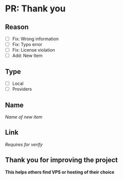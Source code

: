 # PR: Thank you

## Reason

- [ ] Fix: Wrong information
- [ ] Fix: Typo error
- [ ] Fix: License violation
- [ ] Add: New Item

## Type

- [ ] Local
- [ ] Providers

## Name

_Name of new item_

## Link

_Requires for verify_

## Thank you for improving the project

**This helps others find VPS or hosting of their choice**

